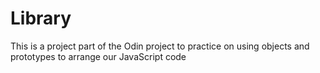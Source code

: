 # Library
This is a project part of the Odin project to practice on using objects and prototypes to arrange our JavaScript code
